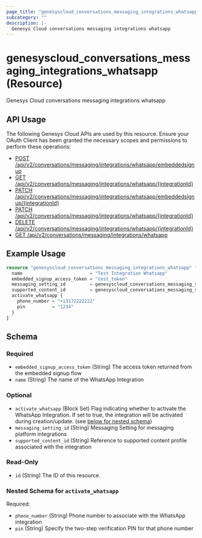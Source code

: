 ```yaml
---
page_title: "genesyscloud_conversations_messaging_integrations_whatsapp Resource - terraform-provider-genesyscloud"
subcategory: ""
description: |-
  Genesys Cloud conversations messaging integrations whatsapp
---
```

# genesyscloud_conversations_messaging_integrations_whatsapp (Resource)

Genesys Cloud conversations messaging integrations whatsapp

## API Usage
The following Genesys Cloud APIs are used by this resource. Ensure your OAuth Client has been granted the necessary scopes and permissions to perform these operations:

* [POST /api/v2/conversations/messaging/integrations/whatsapp/embeddedsignup](https://developer.genesys.cloud/devapps/api-explorer#post-api-v2-conversations-messaging-integrations-whatsapp-embeddedsignup)
* [GET /api/v2/conversations/messaging/integrations/whatsapp/{integrationId}](https://developer.genesys.cloud/devapps/api-explorer#get-api-v2-conversations-messaging-integrations-whatsapp--integrationId-)
* [PATCH /api/v2/conversations/messaging/integrations/whatsapp/embeddedsignup/{integrationId}](https://developer.genesys.cloud/devapps/api-explorer#patch-api-v2-conversations-messaging-integrations-whatsapp-embeddedsignup--integrationId-)
* [PATCH /api/v2/conversations/messaging/integrations/whatsapp/{integrationId}](https://developer.genesys.cloud/devapps/api-explorer#patch-api-v2-conversations-messaging-integrations-whatsapp--integrationId-)
* [DELETE /api/v2/conversations/messaging/integrations/whatsapp/{integrationId}](https://developer.genesys.cloud/devapps/api-explorer#delete-api-v2-conversations-messaging-integrations-whatsapp--integrationId-)
* [GET /api/v2/conversations/messaging/integrations/whatsapp](https://developer.genesys.cloud/devapps/api-explorer#get-api-v2-conversations-messaging-integrations-whatsapp)



## Example Usage

```terraform
resource "genesyscloud_conversations_messaging_integrations_whatsapp" "test_messaging_whatsapp" {
  name                         = "Test Integration Whatsapp"
  embedded_signup_access_token = "test_token"
  messaging_setting_id         = genesyscloud_conversations_messaging_settings.example_settings.id
  supported_content_id         = genesyscloud_conversations_messaging_supportedcontent.example_supported_content.id
  activate_whatsapp {
    phone_number = "+13172222222"
    pin          = "1234"
  }
}
```

<!-- schema generated by tfplugindocs -->
## Schema

### Required

- `embedded_signup_access_token` (String) The access token returned from the embedded signup flow
- `name` (String) The name of the WhatsApp Integration

### Optional

- `activate_whatsapp` (Block Set) Flag indicating whether to activate the WhatsApp Integration. If set to true, the integration will be activated during creation/update. (see [below for nested schema](#nestedblock--activate_whatsapp))
- `messaging_setting_id` (String) Messaging Setting for messaging platform integrations
- `supported_content_id` (String) Reference to supported content profile associated with the integration

### Read-Only

- `id` (String) The ID of this resource.

<a id="nestedblock--activate_whatsapp"></a>
### Nested Schema for `activate_whatsapp`

Required:

- `phone_number` (String) Phone number to associate with the WhatsApp integration
- `pin` (String) Specify the two-step verification PIN for that phone number

